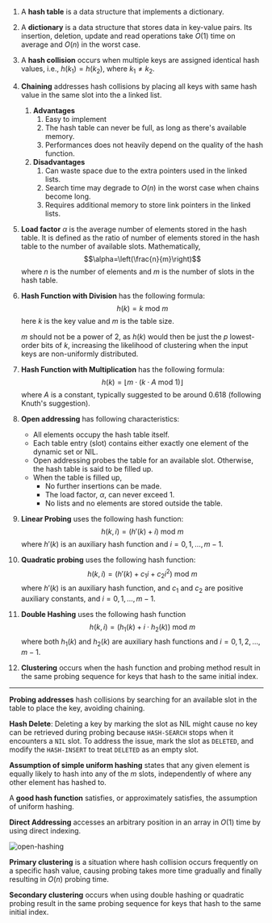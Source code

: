 
1. A **hash table** is a data structure that implements a dictionary. 
   
2. A **dictionary** is a data structure that stores data in key-value pairs. Its insertion, deletion, update and read operations take $O(1)$ time on average and $O(n)$ in the worst case.
   
3. A **hash collision** occurs when multiple keys are assigned identical hash values, i.e., $h(k_{1})=h(k_{2})$, where $k_{1}\neq k_{2}$.
   
4. **Chaining** addresses hash collisions by placing all keys with same hash value in the same slot into the a linked list.
	1. **Advantages**
		1. Easy to implement
		2. The hash table can never be full, as long as there's available memory.
		3. Performances does not heavily depend on the quality of the hash function.
	2. **Disadvantages**
		1. Can waste space due to the extra pointers used in the linked lists.
		2. Search time may degrade to $O(n)$ in the worst case when chains become long.
		3. Requires additional memory to store link pointers in the linked lists.
		   
5. **Load factor** $\alpha$ is the average number of elements stored in the hash table. It is defined as the ratio of number of elements stored in the hash table to the number of available slots. Mathematically, $$\alpha=\left(\frac{n}{m}\right)$$
   where $n$ is the number of elements and $m$ is the number of slots in the hash table.
   
6. **Hash Function with Division** has the following formula: $$h(k)=k\ \text{mod}\ m$$
   here $k$ is the key value and $m$ is the table size.
   
   $m$ should not be a power of 2, as $h(k)$ would then be just the $p$ lowest-order bits of $k$, increasing the likelihood of clustering when the input keys are non-uniformly distributed.
   
7. **Hash Function with Multiplication** has the following formula:$$h(k)=\lfloor m\cdot\left(k\cdot A\ \text{mod}\ 1\right)\rfloor$$where $A$ is a constant, typically suggested to be around 0.618 (following Knuth's suggestion).
   
8. **Open addressing** has following characteristics:
	- All elements occupy the hash table itself.
	- Each table entry (slot) contains either exactly one element of the dynamic set or NIL.
	- Open addressing probes the table for an available slot. Otherwise, the hash table is said to be filled up. 
	- When the table is filled up, 
		- No further insertions can be made. 
		- The load factor, $\alpha$, can never exceed 1. 
		- No lists and no elements are stored outside the table.
		  
9. **Linear Probing** uses the following hash function:
   $$h(k,i)=\left(h'(k)+i\right)\ \text{mod}\ m$$
   where $h'(k)$ is an auxiliary hash function and $i=0,1,\ldots,m-1$.
   
10. **Quadratic probing** uses the following hash function: $$h(k,i)=\left(h'(k)+c_{1} i+c_{2} i^{2}\right)\ \text{mod}\ m$$
    where $h'(k)$ is an auxiliary hash function, and $c_1$ and $c_2$ are positive auxiliary constants, and $i=0,1,\ldots,m-1$.
    
11. **Double Hashing** uses the following hash function
    $$h(k,i)=\left(h_{1}(k)+i\cdot h_{2}(k)\right)\ \text{mod}\ m$$
    where both $h_{1}(k)$ and $h_{2}(k)$ are auxiliary hash functions and $i=0,1,2,\ldots,m-1$.
    
12. **Clustering** occurs when the hash function and probing method result in the same probing sequence for keys that hash to the same initial index.

---
**Probing addresses** hash collisions by searching for an available slot in the table to place the key, avoiding chaining.

**Hash Delete**: Deleting a key by marking the slot as NIL might cause no key can be retrieved during probing because `HASH-SEARCH` stops when it encounters a `NIL` slot. To address the issue, mark the slot as `DELETED`, and modify the `HASH-INSERT` to treat `DELETED` as an empty slot.

**Assumption of simple uniform hashing** states that any given element is equally likely to hash into any of the $m$ slots, independently of where any other element has hashed to.

A **good hash function** satisfies, or approximately satisfies, the assumption of uniform hashing.

**Direct Addressing** accesses an arbitrary position in an array in $O(1)$ time by using direct indexing.

![open-hashing](@images/algo-open-hashing.png)

**Primary clustering** is a situation where hash collision occurs frequently on a specific hash value, causing probing takes more time gradually and finally resulting in $O(n)$ probing time.

**Secondary clustering** occurs when using double hashing or quadratic probing result in the same probing sequence for keys that hash to the same initial index.